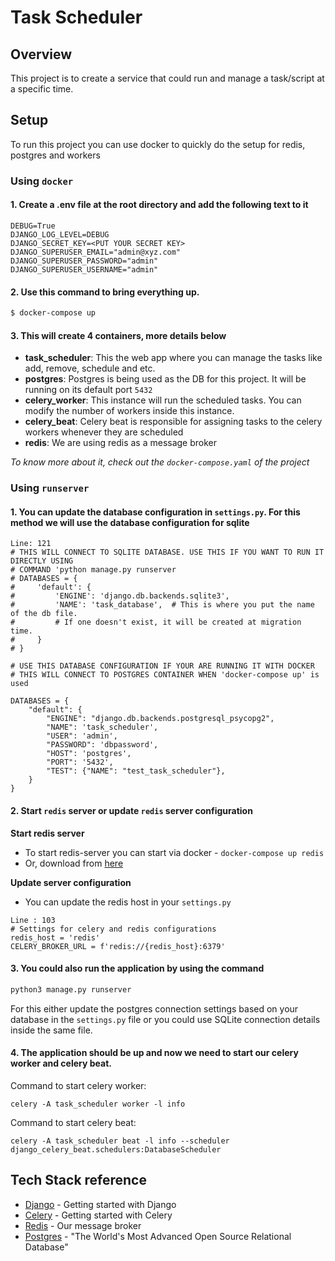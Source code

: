 # Task Scheduler
## Overview
This project is to create a service that could run and manage a task/script at a specific time.

## Setup
To run this project you can use docker to quickly do the setup for redis, postgres and workers

### Using `docker`
#### 1. Create a .env file at the root directory and add the following text to it
```env
DEBUG=True
DJANGO_LOG_LEVEL=DEBUG
DJANGO_SECRET_KEY=<PUT YOUR SECRET KEY>
DJANGO_SUPERUSER_EMAIL="admin@xyz.com"
DJANGO_SUPERUSER_PASSWORD="admin"
DJANGO_SUPERUSER_USERNAME="admin"
```
#### 2. Use this command to bring everything up.    
```sh
$ docker-compose up
```

#### 3. This will create 4 containers, more details below
- **task_scheduler**: This the web app where you can manage the tasks like add, remove, schedule and etc.
- **postgres**: Postgres is being used as the DB for this project. It will be running on its default port ```5432```
- **celery_worker**: This instance will run the scheduled tasks. You can modify the number of workers inside this instance.
- **celery_beat**: Celery beat is responsible for assigning tasks to the celery workers whenever they are scheduled
- **redis**: We are using redis as a message broker

_To know more about it, check out the ```docker-compose.yaml``` of the project_

### Using `runserver`
####  1. You can update the database configuration in `settings.py`. For this method we will use the database configuration for sqlite
```
Line: 121
# THIS WILL CONNECT TO SQLITE DATABASE. USE THIS IF YOU WANT TO RUN IT DIRECTLY USING
# COMMAND 'python manage.py runserver
# DATABASES = {
#     'default': {
#         'ENGINE': 'django.db.backends.sqlite3',
#         'NAME': 'task_database',  # This is where you put the name of the db file.
#         # If one doesn't exist, it will be created at migration time.
#     }
# }

# USE THIS DATABASE CONFIGURATION IF YOUR ARE RUNNING IT WITH DOCKER
# THIS WILL CONNECT TO POSTGRES CONTAINER WHEN 'docker-compose up' is used

DATABASES = {
    "default": {
        "ENGINE": "django.db.backends.postgresql_psycopg2",
        "NAME": 'task_scheduler',
        "USER": 'admin',
        "PASSWORD": 'dbpassword',
        "HOST": 'postgres',
        "PORT": '5432',
        "TEST": {"NAME": "test_task_scheduler"},
    }
}
```
#### 2. Start `redis` server or update `redis` server configuration
**Start redis server**
- To start redis-server you can start via docker - `docker-compose up redis`
- Or, download from [here](https://download.redis.io/releases/redis-6.2.6.tar.gz)

**Update server configuration**
- You can update the redis host in your `settings.py`
```
Line : 103
# Settings for celery and redis configurations
redis_host = 'redis'
CELERY_BROKER_URL = f'redis://{redis_host}:6379'
```
#### 3. You could also run the application by using the command
```sh
python3 manage.py runserver
```
For this either update the postgres connection settings based on your database in the ```settings.py``` file or you could use SQLite connection details inside the same file.

#### 4. The application should be up and now we need to start our celery worker and celery beat.  

Command to start celery worker:
```
celery -A task_scheduler worker -l info
```
Command to start celery beat: 
```
celery -A task_scheduler beat -l info --scheduler django_celery_beat.schedulers:DatabaseScheduler
```

## Tech Stack reference

* [Django](https://www.djangoproject.com/start/) - Getting started with Django
* [Celery](https://docs.celeryproject.org/en/stable/getting-started/first-steps-with-celery.html) - Getting started with Celery
* [Redis](https://redis.io/) - Our message broker
* [Postgres](https://www.postgresql.org/) - "The World's Most Advanced Open Source Relational Database"
